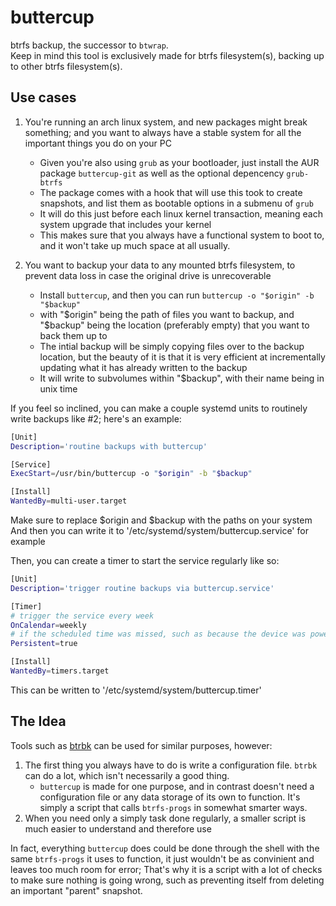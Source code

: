 # buttercup

btrfs backup, the successor to `btwrap`.  
Keep in mind this tool is exclusively made for btrfs filesystem(s), backing up to other btrfs filesystem(s).

## Use cases

1. You're running an arch linux system, and new packages might break something; and you want to always have a stable system for all the important things you do on your PC  
   * Given you're also using `grub` as your bootloader, just install the AUR package `buttercup-git` as well as the optional depencency `grub-btrfs`  
   * The package comes with a hook that will use this took to create snapshots, and list them as bootable options in a submenu of `grub`  
   * It will do this just before each linux kernel transaction, meaning each system upgrade that includes your kernel  
   * This makes sure that you always have a functional system to boot to, and it won't take up much space at all usually.  

2. You want to backup your data to any mounted btrfs filesystem, to prevent data loss in case the original drive is unrecoverable  
   * Install `buttercup`, and then you can run `buttercup -o "$origin" -b "$backup"`  
   * with "$origin" being the path of files you want to backup, and "$backup" being the location (preferably empty) that you want to back them up to  
   * The intial backup will be simply copying files over to the backup location, but the beauty of it is that it is very efficient at incrementally updating what it has already written to the backup
   * It will write to subvolumes within "$backup", with their name being in unix time  
  
If you feel so inclined, you can make a couple systemd units to routinely write backups like #2; here's an example:  
```sh
[Unit]
Description='routine backups with buttercup'

[Service]
ExecStart=/usr/bin/buttercup -o "$origin" -b "$backup"

[Install]
WantedBy=multi-user.target
```
Make sure to replace $origin and $backup with the paths on your system  
And then you can write it to '/etc/systemd/system/buttercup.service' for example  

Then, you can create a timer to start the service regularly like so:
```sh
[Unit]
Description='trigger routine backups via buttercup.service'

[Timer]
# trigger the service every week
OnCalendar=weekly
# if the scheduled time was missed, such as because the device was powered off, run the service when it boots up again
Persistent=true

[Install]
WantedBy=timers.target
```
This can be written to '/etc/systemd/system/buttercup.timer'

## The Idea

Tools such as [btrbk](https://github.com/digint/btrbk) can be used for similar purposes, however:  

1. The first thing you always have to do is write a configuration file. `btrbk` can do a lot, which isn't necessarily a good thing.  
   * `buttercup` is made for one purpose, and in contrast doesn't need a configuration file or any data storage of its own to function. It's simply a script that calls `btrfs-progs` in somewhat smarter ways.
2. When you need only a simply task done regularly, a smaller script is much easier to understand and therefore use

In fact, everything `buttercup` does could be done through the shell with the same `btrfs-progs` it uses to function, it just wouldn't be as convinient and leaves too much room for error;
That's why it is a script with a lot of checks to make sure nothing is going wrong, such as preventing itself from deleting an important "parent" snapshot.
